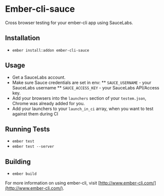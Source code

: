 # Ember-cli-sauce

Cross browser testing for your ember-cli app using SauceLabs.

## Installation

* `ember install:addon ember-cli-sauce`

## Usage

* Get a SauceLabs account.
* Make sure Sauce credentials are set in env:
** `SAUCE_USERNAME` - your SauceLabs username
** `SAUCE_ACCESS_KEY` - your SauceLabs API/Access key.
* Add your browsers into the `launchers` section of your `testem.json`, Chrome was already added for you.
* Add your launchers to your `launch_in_ci` array, when you want to test against them during CI

## Running Tests

* `ember test`
* `ember test --server`

## Building

* `ember build`

For more information on using ember-cli, visit [http://www.ember-cli.com/](http://www.ember-cli.com/).
